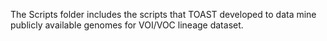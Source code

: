 The Scripts folder includes the scripts that TOAST developed to data mine publicly available genomes for VOI/VOC lineage dataset.
